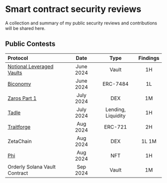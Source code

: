 # Smart contract security reviews

A collection and summary of my public security reviews and contributions will be shared here.

## Public Contests



| Protocol           | Date       | Type                | Findings             | 
| :----------------- | :---------:| :-----------------: | :------------------: |
| [Notional Leveraged Vaults](https://audits.sherlock.xyz/contests/446/report)        | June 2024     | Vault    | 1H     
| [Biconomy](https://solodit.xyz/issues/create-account-from-registryfactory-contract-reverts-due-to-unsorted-external-attesters-codehawks-biconomy-nexus-git)        | June 2024     |  ERC-7484    | 1L     
| [Zaros Part 1](https://codehawks.cyfrin.io/c/2024-07-zaros)        | July 2024     | DEX    | 1M     |
| [Tadle](https://codehawks.cyfrin.io/c/2024-08-tadle/s/105/)        | July 2024     | Lending, Liquidity    | 1H   
| [Traitforge](https://code4rena.com/reports/2024-07-traitforge)        | Aug 2024     | ERC-721    | 2H  
| ZetaChain        | Aug 2024     | DEX    | 1L 1M
| [Phi](https://code4rena.com/reports/2024-08-phi)        | Aug 2024     | NFT    | 1H  
| Orderly Solana Vault Contract        | Sep 2024     | Vault    | 1M  
